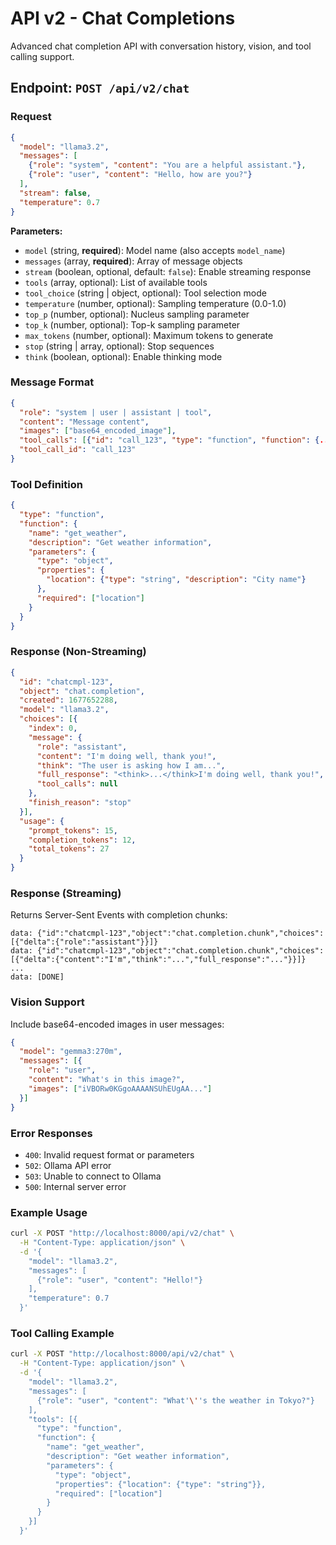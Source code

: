 # API v2 - Chat Completions

Advanced chat completion API with conversation history, vision, and tool calling support.

## Endpoint: `POST /api/v2/chat`

### Request

```json
{
  "model": "llama3.2",
  "messages": [
    {"role": "system", "content": "You are a helpful assistant."},
    {"role": "user", "content": "Hello, how are you?"}
  ],
  "stream": false,
  "temperature": 0.7
}
```

**Parameters:**
- `model` (string, **required**): Model name (also accepts `model_name`)
- `messages` (array, **required**): Array of message objects
- `stream` (boolean, optional, default: `false`): Enable streaming response
- `tools` (array, optional): List of available tools
- `tool_choice` (string | object, optional): Tool selection mode
- `temperature` (number, optional): Sampling temperature (0.0-1.0)
- `top_p` (number, optional): Nucleus sampling parameter
- `top_k` (number, optional): Top-k sampling parameter
- `max_tokens` (number, optional): Maximum tokens to generate
- `stop` (string | array, optional): Stop sequences
- `think` (boolean, optional): Enable thinking mode

### Message Format

```json
{
  "role": "system | user | assistant | tool",
  "content": "Message content",
  "images": ["base64_encoded_image"],
  "tool_calls": [{"id": "call_123", "type": "function", "function": {...}}],
  "tool_call_id": "call_123"
}
```

### Tool Definition

```json
{
  "type": "function",
  "function": {
    "name": "get_weather",
    "description": "Get weather information",
    "parameters": {
      "type": "object",
      "properties": {
        "location": {"type": "string", "description": "City name"}
      },
      "required": ["location"]
    }
  }
}
```

### Response (Non-Streaming)

```json
{
  "id": "chatcmpl-123",
  "object": "chat.completion",
  "created": 1677652288,
  "model": "llama3.2",
  "choices": [{
    "index": 0,
    "message": {
      "role": "assistant",
      "content": "I'm doing well, thank you!",
      "think": "The user is asking how I am...",
      "full_response": "<think>...</think>I'm doing well, thank you!",
      "tool_calls": null
    },
    "finish_reason": "stop"
  }],
  "usage": {
    "prompt_tokens": 15,
    "completion_tokens": 12,
    "total_tokens": 27
  }
}
```

### Response (Streaming)

Returns Server-Sent Events with completion chunks:

```text
data: {"id":"chatcmpl-123","object":"chat.completion.chunk","choices":[{"delta":{"role":"assistant"}}]}
data: {"id":"chatcmpl-123","object":"chat.completion.chunk","choices":[{"delta":{"content":"I'm","think":"...","full_response":"..."}}]}
...
data: [DONE]
```

### Vision Support

Include base64-encoded images in user messages:

```json
{
  "model": "gemma3:270m",
  "messages": [{
    "role": "user",
    "content": "What's in this image?",
    "images": ["iVBORw0KGgoAAAANSUhEUgAA..."]
  }]
}
```

### Error Responses

- `400`: Invalid request format or parameters
- `502`: Ollama API error
- `503`: Unable to connect to Ollama
- `500`: Internal server error

### Example Usage

```bash
curl -X POST "http://localhost:8000/api/v2/chat" \
  -H "Content-Type: application/json" \
  -d '{
    "model": "llama3.2",
    "messages": [
      {"role": "user", "content": "Hello!"}
    ],
    "temperature": 0.7
  }'
```

### Tool Calling Example

```bash
curl -X POST "http://localhost:8000/api/v2/chat" \
  -H "Content-Type: application/json" \
  -d '{
    "model": "llama3.2",
    "messages": [
      {"role": "user", "content": "What'\''s the weather in Tokyo?"}
    ],
    "tools": [{
      "type": "function",
      "function": {
        "name": "get_weather",
        "description": "Get weather information",
        "parameters": {
          "type": "object",
          "properties": {"location": {"type": "string"}},
          "required": ["location"]
        }
      }
    }]
  }'
```